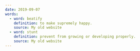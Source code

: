 ```yaml
---
date: 2019-09-07
words:
  - word: beatify
    definition: to make supremely happy. 
    source: My old website
  - word: stunt
    definition: prevent from growing or developing properly.
    source: My old website
---
```

